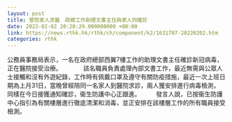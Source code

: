 ```yaml
---
layout: post
title: 曾陪家人求醫　政總工作助理文書主任與家人同確診　
date: 2022-02-02 20:28:29.000000000 +08:00
link: https://news.rthk.hk/rthk/ch/component/k2/1631707-20220202.htm
categories: rthk
---
```


​公務員事務局表示，一名在政府總部西翼7樓工作的助理文書主任確診新冠病毒，正在醫院接受治療。
　　　
該名職員負責處理內部文書工作，最近無需與公眾人士接觸和沒有外遊紀錄，工作時有佩戴口罩及遵守有關防疫措施，最近一次上班日期為上月31日，當晚曾經陪同一名家人到醫院求診，兩人獲安排進行病毒檢測，同樣在今日接獲通知確診，衞生防護中心正跟進。
　　 
發言人說，已按衞生防護中心指引為有關樓層進行徹底清潔和消毒，並正安排在該樓層工作的所有職員接受檢測。
